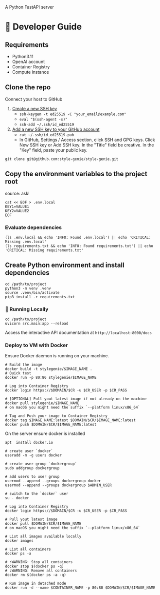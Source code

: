 A Python FastAPI server

# 🔧 Developer Guide

## Requirements

* Python3.11
* OpenAI account
* Container Registry
* Compute instance


## Clone the repo

Connect your host to GitHub
1. [Create a new SSH key](https://docs.github.com/en/authentication/connecting-to-github-with-ssh/generating-a-new-ssh-key-and-adding-it-to-the-ssh-agent)
    * `ssh-keygen -t ed25519 -C "your_email@example.com"`
    * `eval "$(ssh-agent -s)"`
    * `ssh-add ~/.ssh/id_ed25519`
2. [Add a new SSH key to your GitHub account](https://docs.github.com/en/authentication/connecting-to-github-with-ssh/adding-a-new-ssh-key-to-your-github-account)
    * `cat ~/.ssh/id_ed25519.pub`
    * In GitHub, Settings / Access section, click  SSH and GPG keys. Click New SSH key or Add SSH key. In the "Title" field be creative. In the "Key" field, paste your public key.

```shell
git clone git@github.com:style-genie/style-genie.git
```

## Copy the environment variables to the project root

source: ask!

```shell
cat << EOF > .env.local
KEY1=VALUE1
KEY2=VALUE2
EOF
```


### Evaluate dependencies

```shell
(ls .env.local && echo 'INFO: Found .env.local') || echo 'CRITICAL: Missing .env.local'
(ls requirements.txt && echo 'INFO: Found requirements.txt') || echo 'CRITICAL: Missing requirements.txt'
```


## Create Python environment and install dependencies

```shell
cd /path/to/project
python3 -m venv .venv
source .venv/bin/activate
pip3 install -r requirements.txt
```


### 🏃 Running Locally

```shell
cd /path/to/project
uvicorn src.main:app --reload
```

Access the interactive API documentation at `http://localhost:8000/docs`

### Deploy to VM with Docker

Ensure Docker daemon is running on your machine.

```shell
# Build the image
docker build -t stylegenie/$IMAGE_NAME .
# Quick test
docker run -p 80:80 stylegenie/$IMAGE_NAME
```

```shell
# Log into Container Registry 
docker login https://$DOMAIN/$CR -u $CR_USER -p $CR_PASS

# [OPTIONAL] Pull yout latest image if not already on the machine
docker pull stylegenie/$IMAGE_NAME
# on macOS you might need the suffix `--platform linux/x86_64`

# Tag and Push your image to Container Registry
docker tag $IMAGE_NAME:latest $DOMAIN/$CR/$IMAGE_NAME:latest
docker push $DOMAIN/$CR/$IMAGE_NAME:latest
```

On the server ensure docker is installed

```shell
apt  install docker.io

# create user `docker`
useradd -m -g users docker

# create user group `dockergroup`
sudo addgroup dockergroup

# add users to user group
usermod --append --groups dockergroup docker
usermod --append --groups dockergroup $ADMIN_USER

# switch to the `docker` user
su - docker
```

```shell
# Log into Container Registry 
docker login https://$DOMAIN/$CR -u $CR_USER -p $CR_PASS

# Pull yout latest image
docker pull $DOMAIN/$CR/$IMAGE_NAME
# on macOS you might need the suffix `--platform linux/x86_64`

# List all images available locally
docker images

# List all containers
docker ps -a

# :WARNING: Stop all containers
docker stop $(docker ps -q)
# :WARNING: Remove all containers
docker rm $(docker ps -a -q)

# Run image in detached mode
docker run -d --name $CONTAINER_NAME -p 80:80 $DOMAIN/$CR/$IMAGE_NAME
```